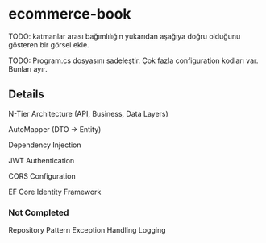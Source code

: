 # ecommerce-book

TODO: katmanlar arası bağımlılığın yukarıdan aşağıya doğru olduğunu gösteren bir görsel ekle.

TODO: Program.cs dosyasını sadeleştir. Çok fazla configuration kodları var. Bunları ayır.

## Details

N-Tier Architecture (API, Business, Data Layers)

AutoMapper (DTO -> Entity)

Dependency Injection

JWT Authentication

CORS Configuration

EF Core
Identity Framework

### Not Completed

Repository Pattern
Exception Handling
Logging
